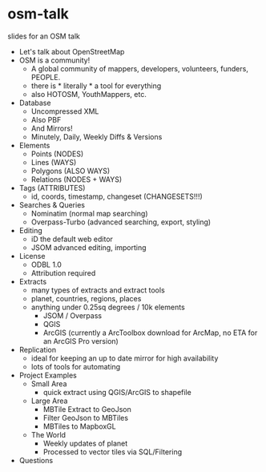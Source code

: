 # osm-talk
slides for an OSM talk


- Let's talk about OpenStreetMap
- OSM is a community!
  - A global community of mappers, developers, volunteers, funders, PEOPLE.
  - there is * literally * a tool for everything
  - also HOTOSM, YouthMappers, etc.
- Database
  - Uncompressed XML
  - Also PBF
  - And Mirrors!
  - Minutely, Daily, Weekly Diffs & Versions
- Elements
  - Points (NODES)
  - Lines (WAYS)
  - Polygons (ALSO WAYS)
  - Relations (NODES + WAYS)
- Tags (ATTRIBUTES)
  - id, coords, timestamp, changeset (CHANGESETS!!!)
- Searches & Queries
  - Nominatim (normal map searching)
  - Overpass-Turbo  (advanced searching, export, styling)
- Editing
  - iD the default web editor
  - JSOM advanced editing, importing
- License
  - ODBL 1.0
  - Attribution required
- Extracts
  - many types of extracts and extract tools
  - planet, countries, regions, places
  - anything under 0.25sq degrees / 10k elements
    - JSOM / Overpass
    - QGIS
    - ArcGIS (currently a ArcToolbox download for ArcMap, no ETA for an ArcGIS Pro version)
- Replication
  - ideal for keeping an up to date mirror for high availability
  - lots of tools for automating
- Project Examples
  - Small Area
    - quick extract using QGIS/ArcGIS to shapefile
  - Large Area
    - MBTile Extract to GeoJson
    - Filter GeoJson to MBTiles
    - MBTiles to MapboxGL
  - The World
    - Weekly updates of planet
    - Processed to vector tiles via SQL/Filtering
- Questions
